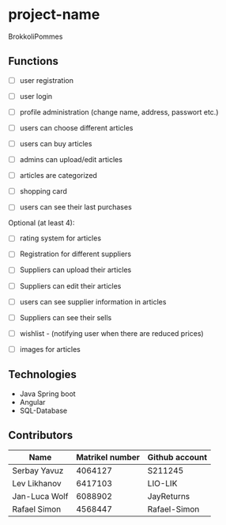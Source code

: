 # project-name
BrokkoliPommes

## Functions
- [ ] user registration
- [ ] user login
- [ ] profile administration (change name, address, passwort etc.)
- [ ] users can choose different articles
- [ ] users can buy articles
- [ ] admins can upload/edit articles
- [ ] articles are categorized
- [ ] shopping card
- [ ] users can see their last purchases


Optional (at least 4):
- [ ] rating system for articles
- [ ] Registration for different suppliers
- [ ] Suppliers can upload their articles
- [ ] Suppliers can edit their articles
- [ ] users can see supplier information in articles
- [ ] Suppliers can see their sells
- [ ] wishlist - (notifying user when there are reduced prices)
- [ ] images for articles



## Technologies
- Java Spring boot
- Angular
- SQL-Database


## Contributors
| Name | Matrikel number | Github account |
| --- | --- | --- |
| Serbay Yavuz | 4064127 | S211245 |
| Lev Likhanov | 6417103 | LIO-LIK |
| Jan-Luca Wolf | 6088902 | JayReturns |
| Rafael Simon | 4568447 | Rafael-Simon |
